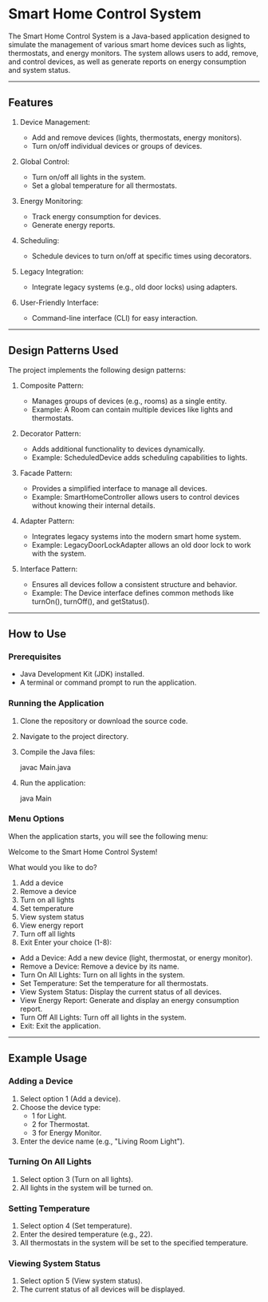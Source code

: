 
# Smart Home Control System

The Smart Home Control System is a Java-based application designed to simulate the management of various smart home devices such as lights, thermostats, and energy monitors. The system allows users to add, remove, and control devices, as well as generate reports on energy consumption and system status.

---

## Features

1. Device Management:
    - Add and remove devices (lights, thermostats, energy monitors).
    - Turn on/off individual devices or groups of devices.

2. Global Control:
    - Turn on/off all lights in the system.
    - Set a global temperature for all thermostats.

3. Energy Monitoring:
    - Track energy consumption for devices.
    - Generate energy reports.

4. Scheduling:
    - Schedule devices to turn on/off at specific times using decorators.

5. Legacy Integration:
    - Integrate legacy systems (e.g., old door locks) using adapters.

6. User-Friendly Interface:
    - Command-line interface (CLI) for easy interaction.

---

## Design Patterns Used

The project implements the following design patterns:

1. Composite Pattern:
    - Manages groups of devices (e.g., rooms) as a single entity.
    - Example: A Room can contain multiple devices like lights and thermostats.

2. Decorator Pattern:
    - Adds additional functionality to devices dynamically.
    - Example: ScheduledDevice adds scheduling capabilities to lights.

3. Facade Pattern:
    - Provides a simplified interface to manage all devices.
    - Example: SmartHomeController allows users to control devices without knowing their internal details.

4. Adapter Pattern:
    - Integrates legacy systems into the modern smart home system.
    - Example: LegacyDoorLockAdapter allows an old door lock to work with the system.

5. Interface Pattern:
    - Ensures all devices follow a consistent structure and behavior.
    - Example: The Device interface defines common methods like turnOn(), turnOff(), and getStatus().

---

## How to Use

### Prerequisites
- Java Development Kit (JDK) installed.
- A terminal or command prompt to run the application.

### Running the Application
1. Clone the repository or download the source code.
2. Navigate to the project directory.
3. Compile the Java files:

   javac Main.java

4. Run the application:

   java Main

### Menu Options
When the application starts, you will see the following menu:

Welcome to the Smart Home Control System!

What would you like to do?
1. Add a device
2. Remove a device
3. Turn on all lights
4. Set temperature
5. View system status
6. View energy report
7. Turn off all lights
8. Exit
   Enter your choice (1-8):
- Add a Device: Add a new device (light, thermostat, or energy monitor).
- Remove a Device: Remove a device by its name.
- Turn On All Lights: Turn on all lights in the system.
- Set Temperature: Set the temperature for all thermostats.
- View System Status: Display the current status of all devices.
- View Energy Report: Generate and display an energy consumption report.
- Turn Off All Lights: Turn off all lights in the system.
- Exit: Exit the application.

---

## Example Usage

### Adding a Device
1. Select option 1 (Add a device).
2. Choose the device type:
    - 1 for Light.
    - 2 for Thermostat.
    - 3 for Energy Monitor.
3. Enter the device name (e.g., "Living Room Light").

### Turning On All Lights
1. Select option 3 (Turn on all lights).
2. All lights in the system will be turned on.

### Setting Temperature
1. Select option 4 (Set temperature).
2. Enter the desired temperature (e.g., 22).
3. All thermostats in the system will be set to the specified temperature.

### Viewing System Status
1. Select option 5 (View system status).
2. The current status of all devices will be displayed.



